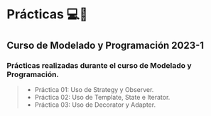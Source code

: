 # Prácticas 💻🧩

## Curso de Modelado y Programación 2023-1

### Prácticas realizadas durante el curso de Modelado y Programación.

> - Práctica 01: Uso de Strategy y Observer.
> - Práctica 02: Uso de Template, State e Iterator.
> - Práctica 03: Uso de Decorator y Adapter.
